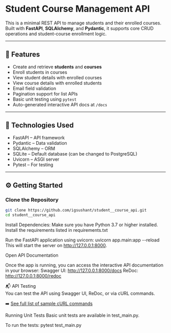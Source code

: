 # Student Course Management API

This is a minimal REST API to manage students and their enrolled courses. Built with **FastAPI**, **SQLAlchemy**, and **Pydantic**, it supports core CRUD operations and student-course enrollment logic.

---

## 🚀 Features

- Create and retrieve **students** and **courses**
- Enroll students in courses
- View student details with enrolled courses
- View course details with enrolled students
- Email field validation
- Pagination support for list APIs
- Basic unit testing using `pytest`
- Auto-generated interactive API docs at `/docs`

---

## 🧱 Technologies Used

- FastAPI – API framework  
- Pydantic – Data validation  
- SQLAlchemy – ORM  
- SQLite – Default database (can be changed to PostgreSQL)  
- Uvicorn – ASGI server  
- Pytest – For testing  

---

## ⚙️ Getting Started

### Clone the Repository

```bash
git clone https://github.com/igsushant/student__course_api.git
cd student__course_api
```
Install Dependencies: Make sure you have Python 3.7 or higher installed. 
Install the requirements listed in requirements.txt

Run the FastAPI application using uvicorn:
uvicorn app.main:app --reload
This will start the server on http://127.0.0.1:8000.

Open API Documentation

Once the app is running, you can access the interactive API documentation in your browser:
Swagger UI: http://127.0.0.1:8000/docs
ReDoc: http://127.0.0.1:8000/redoc

📬 API Testing  
You can test the API using Swagger UI, ReDoc, or via cURL commands.

➡️ [See full list of sample cURL commands](https://github.com/igsushant/student__course_api/blob/master/sample_curls.md)

 Running Unit Tests
Basic unit tests are available in test_main.py.

To run the tests:
pytest test_main.py






